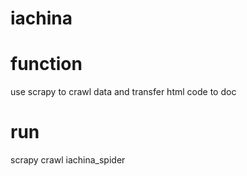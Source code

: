 # iachina

# function
use scrapy to crawl data and  transfer html code to doc


# run
scrapy crawl iachina_spider
